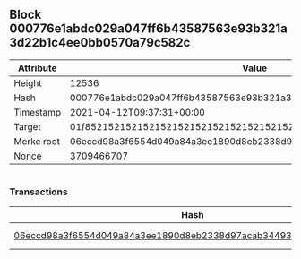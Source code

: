 ## Block 000776e1abdc029a047ff6b43587563e93b321a3d22b1c4ee0bb0570a79c582c

Attribute | Value
--- | ---
Height | 12536
Hash | 000776e1abdc029a047ff6b43587563e93b321a3d22b1c4ee0bb0570a79c582c
Timestamp | 2021-04-12T09:37:31+00:00
Target | 01f8521521521521521521521521521521521521521521521521521521521521
Merke root | 06eccd98a3f6554d049a84a3ee1890d8eb2338d97acab344932ee1db40989364
Nonce | 3709466707

```

```

### Transactions

Hash | Amount
--- | ---
[06eccd98a3f6554d049a84a3ee1890d8eb2338d97acab344932ee1db40989364](06eccd98a3f6554d049a84a3ee1890d8eb2338d97acab344932ee1db40989364.md) | 10.00000000 SKEPTI 
